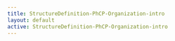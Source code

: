 ```yaml
---
title: StructureDefinition-PhCP-Organization-intro
layout: default
active: StructureDefinition-PhCP-Organization-intro
---
```


